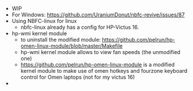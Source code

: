 - WIP
- For Windows: https://github.com/UraniumDonut/nbfc-revive/issues/87
- Using NBFC-linux for linux
	- nbfc-linux already has a config for HP-Victus 16.
- hp-wmi kernel module
	- to uninstall the modified module: https://github.com/pelrun/hp-omen-linux-module/blob/master/Makefile
	- hp-wmi kernel module allows to view fan speeds (the unmodified one)
	- https://github.com/pelrun/hp-omen-linux-module is a modified kernel module to make use of omen hotkeys and fourzone keyboard control for Omen laptops (not for my victus 16)
-
